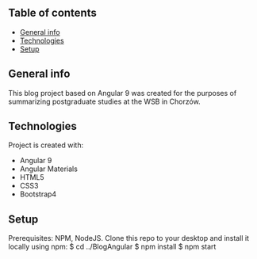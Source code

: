## Table of contents
* [General info](#general-info)
* [Technologies](#technologies)
* [Setup](#setup)

## General info
This blog project based on Angular 9 was created for the purposes of summarizing postgraduate studies at the WSB in Chorzów.
	
## Technologies
Project is created with:
* Angular 9
* Angular Materials
* HTML5
* CSS3
* Bootstrap4
	
## Setup
Prerequisites: NPM, NodeJS.
Clone this repo to your desktop and install it locally using npm:
$ cd ../BlogAngular
$ npm install
$ npm start



